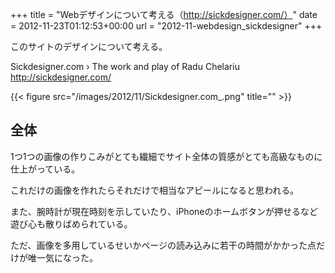 +++
title = "Webデザインについて考える（http://sickdesigner.com/）"
date = 2012-11-23T01:12:53+00:00
url = "2012-11-webdesign_sickdesigner"
+++

このサイトのデザインについて考える。

Sickdesigner.com › The work and play of Radu Chelariu
http://sickdesigner.com/

{{< figure src="/images/2012/11/Sickdesigner.com_.png" title="" >}}

## 全体

1つ1つの画像の作りこみがとても繊細でサイト全体の質感がとても高級なものに仕上がっている。

これだけの画像を作れたらそれだけで相当なアピールになると思われる。

また、腕時計が現在時刻を示していたり、iPhoneのホームボタンが押せるなど遊び心も散りばめられている。

ただ、画像を多用しているせいかページの読み込みに若干の時間がかかった点だけが唯一気になった。